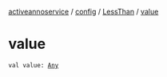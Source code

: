 [activeannoservice](../../index.md) / [config](../index.md) / [LessThan](index.md) / [value](./value.md)

# value

`val value: `[`Any`](https://kotlinlang.org/api/latest/jvm/stdlib/kotlin/-any/index.html)